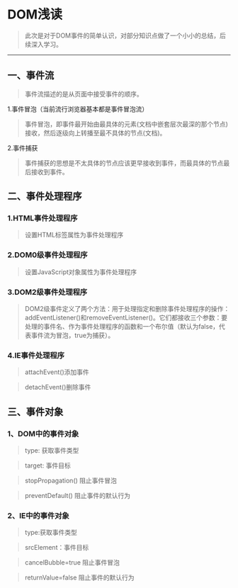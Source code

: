 # DOM浅读
> 此次是对于DOM事件的简单认识，对部分知识点做了一个小小的总结，后续深入学习。

***

## 一、事件流
> 事件流描述的是从页面中接受事件的顺序。

1.事件冒泡（当前流行浏览器基本都是事件冒泡流）
>	事件冒泡，即事件最开始由最具体的元素(文档中嵌套层次最深的那个节点)接收，然后逐级向上转播至最不具体的节点(文档)。

2.事件捕获

>	事件捕获的思想是不太具体的节点应该更早接收到事件，而最具体的节点最后接收到事件。

## 二、事件处理程序

### 1.HTML事件处理程序
> 设置HTML标签属性为事件处理程序
### 2.DOM0级事件处理程序
> 设置JavaScript对象属性为事件处理程序
### 3.DOM2级事件处理程序
>	DOM2级事件定义了两个方法：用于处理指定和删除事件处理程序的操作：addEventListener()和removeEventListener()。它们都接收三个参数：要处理的事件名、作为事件处理程序的函数和一个布尔值（默认为false，代表事件流为冒泡，true为捕获）。
	
### 4.IE事件处理程序
>	attachEvent()添加事件

>	detachEvent()删除事件
	
## 三、事件对象

### 1、DOM中的事件对象

> type:  获取事件类型

> target: 事件目标

> stopPropagation() 阻止事件冒泡

> preventDefault() 阻止事件的默认行为
		
### 2、IE中的事件对象

> type:获取事件类型

> srcElement：事件目标

> cancelBubble=true 阻止事件冒泡

> returnValue=false 阻止事件的默认行为

